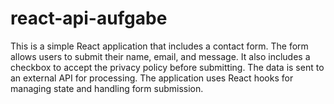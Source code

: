 # react-api-aufgabe
This is a simple React application that includes a contact form. The form allows users to submit their name, email, and message. It also includes a checkbox to accept the privacy policy before submitting. The data is sent to an external API for processing. The application uses React hooks for managing state and handling form submission.
